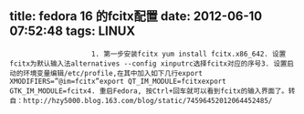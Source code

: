 title: fedora 16 的fcitx配置
date: 2012-06-10 07:52:48
tags: LINUX
---


						1. 第一步安装fcitx yum install fcitx.x86_642. 设置fcitx为默认输入法alternatives --config xinputrc选择fcitx对应的序号3. 设置启动的环境变量编辑/etc/profile,在其中加入如下几行export XMODIFIERS=”@im=fcitx”export QT_IM_MODULE=fcitxexport GTK_IM_MODULE=fcitx4. 重启Fedora, 按Ctrl+回车就可以看到fcitx的输入界面了。转自：http://hzy5000.blog.163.com/blog/static/74596452012064452485/                                   